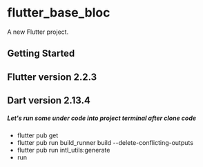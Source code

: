 # flutter_base_bloc

A new Flutter project.

## Getting Started
## Flutter version 2.2.3
## Dart version 2.13.4
##### Let's run some under code into project terminal after clone code
 + flutter pub get
 + flutter pub run build_runner build --delete-conflicting-outputs
 + flutter pub run intl_utils:generate
 + run

